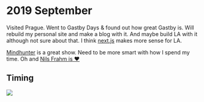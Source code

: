 # 2019 September

Visited Prague. Went to Gastby Days & found out how great Gastby is. Will rebuild my personal site and make a blog with it. And maybe build LA with it although not sure about that. I think [next.js](https://github.com/zeit/next.js) makes more sense for LA.

[Mindhunter](https://trakt.tv/shows/mindhunter) is a great show. Need to be more smart with how I spend my time. Oh and [Nils Frahm is ❤️](https://open.spotify.com/track/3zy0JafsRQJgAMU67hnjYX?si=wl4P2L0RTv-hkKR4DvdqFw)

## Timing

![](https://i.imgur.com/tj0nmih.png)

